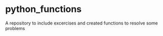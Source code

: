 # python_functions
A repository to include excercises and created functions to resolve some problems
